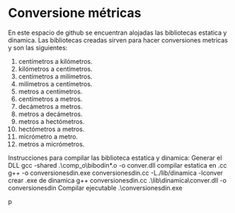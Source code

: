 # Conversione métricas
En este espacio de github se encuentran alojadas las bibliotecas estatica y dinamica. Las bibliotecas creadas sirven para hacer conversiones metricas y son las siguientes:

 1. centímetros a kilómetros.
 2. kilómetros a centímetros.
 3. centímetros a milímetros.
 4. milímetros a centímetros.
 5. metros a centímetros.
 6. centímetros a metros.
 7. decámetros a metros.
 8. metros a decámetros.
 9. metros a hectómetros.
10. hectómetros a metros.
11. micrómetro a metro.
13. metros a micrómetros.

Instrucciones para compilar las biblioteca estatica y dinamica:
Generar el DLL
gcc -shared .\comp_o\bibodin\*.o -o conver.dll 
compilar estatica en .cc
g++ -o conversionesdin.exe conversionesdin.cc -L./lib/dinamica -lconver 
crear .exe de dinamica 
g++ conversionesdin.cc .\lib\dinamica\conver.dll -o conversionesdin
Compilar ejecutable
.\conversionesdin.exe


p




